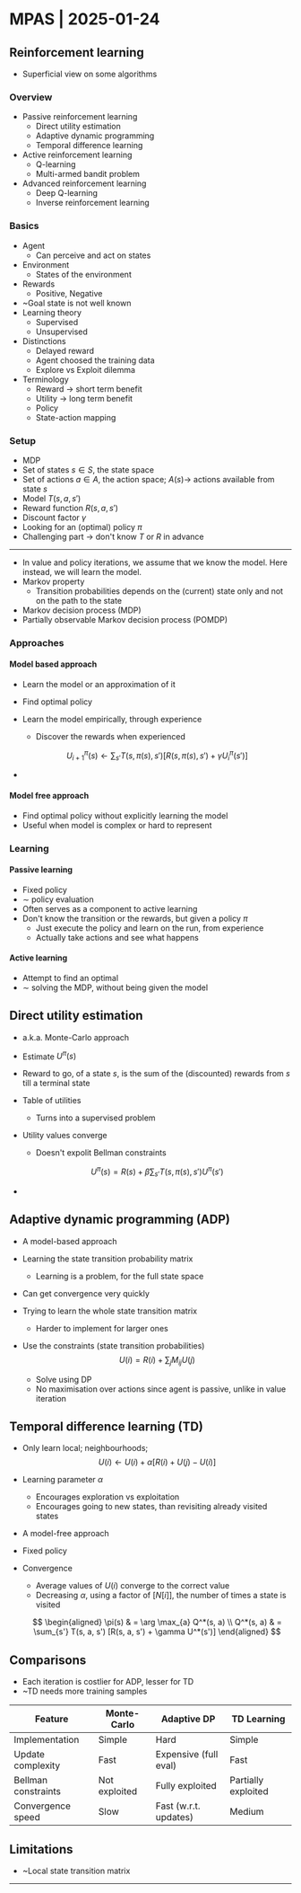 # MPAS | 2025-01-24

## Reinforcement learning

- Superficial view on some algorithms

### Overview

- Passive reinforcement learning
  - Direct utility estimation
  - Adaptive dynamic programming
  - Temporal difference learning
- Active reinforcement learning
  - Q-learning
  - Multi-armed bandit problem
- Advanced reinforcement learning
  - Deep Q-learning
  - Inverse reinforcement learning

### Basics

- Agent
  - Can perceive and act on states
- Environment
  - States of the environment
- Rewards
  - Positive, Negative
- ~Goal state is not well known
- Learning theory
  - Supervised
  - Unsupervised
- Distinctions
  - Delayed reward
  - Agent choosed the training data
  - Explore vs Exploit dilemma
- Terminology
  - Reward $\to$ short term benefit
  - Utility $\to$ long term benefit
  - Policy
  - State-action mapping

### Setup

- MDP
- Set of states $s \in S$, the state space
- Set of actions $a \in A$, the action space; $A(s) \to$ actions available from state $s$
- Model $T(s, a, s')$
- Reward function $R(s, a, s')$
- Discount factor $\gamma$
- Looking for an (optimal) policy $\pi$
- Challenging part $\to$ don't know $T$ or $R$ in advance

---

- In value and policy iterations, we assume that we know the model. Here instead, we will learn the model.
- Markov property
  - Transition probabilities depends on the (current) state only and not on the path to the state
- Markov decision process (MDP)
- Partially observable Markov decision process (POMDP)

### Approaches

#### Model based approach

- Learn the model or an approximation of it

- Find optimal policy

- Learn the model empirically, through experience
  - Discover the rewards when experienced

  $$
  U_{i+1}^{\pi}(s) \leftarrow \sum_{s'} T(s, \pi(s), s') [R(s, \pi(s), s') + \gamma U_{i}^{\pi}(s')]
  $$

- 

#### Model free approach

- Find optimal policy without explicitly learning the model
- Useful when model is complex or hard to represent

### Learning

#### Passive learning

- Fixed policy
- $\sim$ policy evaluation
- Often serves as a component to active learning
- Don't know the transition or the rewards, but given a policy $\pi$
  - Just execute the policy and learn on the run, from experience
  - Actually take actions and see what happens

#### Active learning

- Attempt to find an optimal
- $\sim$ solving the MDP, without being given the model

## Direct utility estimation

- a.k.a. Monte-Carlo approach

- Estimate $U^{\pi}(s)$

- Reward to go, of a state $s$, is the sum of the (discounted) rewards from $s$ till a terminal state

- Table of utilities
  - Turns into a supervised problem

- Utility values converge
  - Doesn't expolit Bellman constraints

  $$
  U^{\pi}(s) = R(s) + \beta \sum_{s'} T(s, \pi(s), s') U^{\pi}(s')
  $$

- 

## Adaptive dynamic programming (ADP)

- A model-based approach

- Learning the state transition probability matrix
  - Learning is a problem, for the full state space
  
- Can get convergence very quickly

- Trying to learn the whole state transition matrix
  - Harder to implement for larger ones
  
- Use the constraints (state transition probabilities)
  $$
  U(i) = R(i) + \sum_{j} M_{ij} U(j)
  $$

  - Solve using DP
  - No maximisation over actions since agent is passive, unlike in value iteration

## Temporal difference learning (TD)

- Only learn local; neighbourhoods;
  $$
  U(i) \leftarrow U(i) + \alpha [R(i) + U(j) - U(i)]
  $$

- Learning parameter $\alpha$
  - Encourages exploration vs exploitation
  - Encourages going to new states, than revisiting already visited states

- A model-free approach

- Fixed policy

- Convergence
  - Average values of $U(i)$ converge to the correct value
  - Decreasing $\alpha$, using a factor of $[N[i]]$, the number of times a state is visited

  $$
  \begin{aligned}
  \pi(s) & = \arg \max_{a} Q^*(s, a) \\
  Q^*(s, a) & = \sum_{s'} T(s, a, s') [R(s, a, s') + \gamma U^*(s')]
  \end{aligned}
  $$

## Comparisons

- Each iteration is costlier for ADP, lesser for TD
- ~TD needs more training samples

| Feature                  | Monte-Carlo | Adaptive DP           | TD Learning           |
|--------------------------|-----------------------|-----------------------|-----------------------|
| Implementation           | Simple               | Hard                  | Simple               |
| Update complexity       | Fast                 | Expensive (full eval) | Fast                 |
| Bellman constraints      | Not exploited    | Fully exploited       | Partially exploited  |
| Convergence speed       | Slow                 | Fast (w.r.t. updates) | Medium               |

## Limitations

- ~Local state transition matrix

---

